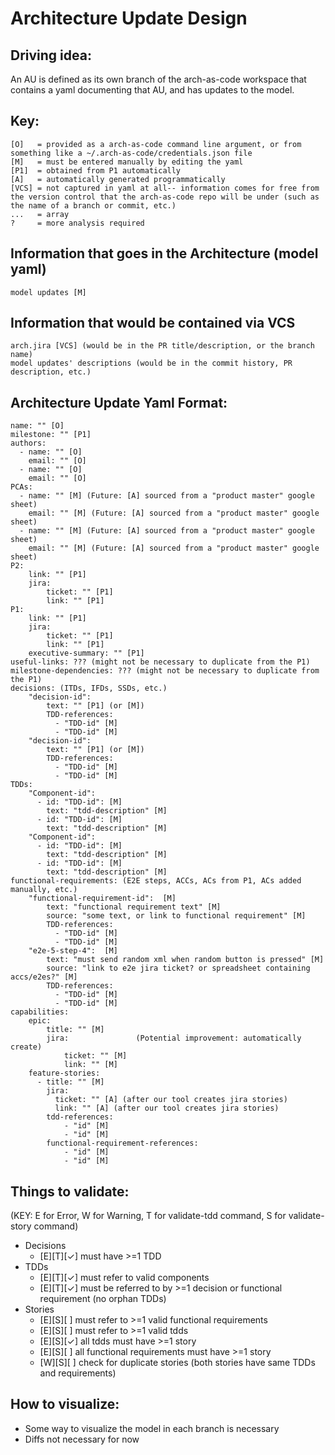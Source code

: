 # Architecture Update Design

## Driving idea:
An AU is defined as its own branch of the arch-as-code workspace that contains a yaml documenting that AU, and has updates to the model.

## Key:
```
[O]   = provided as a arch-as-code command line argument, or from something like a ~/.arch-as-code/credentials.json file
[M]   = must be entered manually by editing the yaml
[P1]  = obtained from P1 automatically
[A]   = automatically generated programmatically
[VCS] = not captured in yaml at all-- information comes for free from the version control that the arch-as-code repo will be under (such as the name of a branch or commit, etc.)
...   = array
?     = more analysis required
```

## Information that goes in the Architecture (model yaml)
```
model updates [M]
```

## Information that would be contained via VCS
```
arch.jira [VCS] (would be in the PR title/description, or the branch name)
model updates' descriptions (would be in the commit history, PR description, etc.)
```

## Architecture Update Yaml Format:
```
name: "" [O]
milestone: "" [P1]
authors:
  - name: "" [O]
    email: "" [O]
  - name: "" [O]
    email: "" [O]
PCAs:
  - name: "" [M] (Future: [A] sourced from a "product master" google sheet)
    email: "" [M] (Future: [A] sourced from a "product master" google sheet)
  - name: "" [M] (Future: [A] sourced from a "product master" google sheet)
    email: "" [M] (Future: [A] sourced from a "product master" google sheet)
P2:
    link: "" [P1]
    jira:
        ticket: "" [P1]
        link: "" [P1]
P1:
    link: "" [P1]
    jira:
        ticket: "" [P1]
        link: "" [P1]
    executive-summary: "" [P1]
useful-links: ??? (might not be necessary to duplicate from the P1)
milestone-dependencies: ??? (might not be necessary to duplicate from the P1)
decisions: (ITDs, IFDs, SSDs, etc.)
    "decision-id":
        text: "" [P1] (or [M])
        TDD-references:
          - "TDD-id" [M]
          - "TDD-id" [M]
    "decision-id":
        text: "" [P1] (or [M])
        TDD-references:
          - "TDD-id" [M]
          - "TDD-id" [M]
TDDs:
    "Component-id":
      - id: "TDD-id": [M]
        text: "tdd-description" [M]
      - id: "TDD-id": [M]
        text: "tdd-description" [M]
    "Component-id":
      - id: "TDD-id": [M]
        text: "tdd-description" [M]
      - id: "TDD-id": [M]
        text: "tdd-description" [M]
functional-requirements: (E2E steps, ACCs, ACs from P1, ACs added manually, etc.)
    "functional-requirement-id":  [M]
        text: "functional requirement text" [M]
        source: "some text, or link to functional requirement" [M]
        TDD-references:
          - "TDD-id" [M]
          - "TDD-id" [M]
    "e2e-5-step-4":  [M]
        text: "must send random xml when random button is pressed" [M]
        source: "link to e2e jira ticket? or spreadsheet containing accs/e2es?" [M]
        TDD-references:
          - "TDD-id" [M]
          - "TDD-id" [M]
capabilities:
    epic:
        title: "" [M]
        jira:               (Potential improvement: automatically create)
            ticket: "" [M]
            link: "" [M]
    feature-stories:
      - title: "" [M]
        jira:
          ticket: "" [A] (after our tool creates jira stories)
          link: "" [A] (after our tool creates jira stories)
        tdd-references:
            - "id" [M]
            - "id" [M]
        functional-requirement-references:
            - "id" [M]
            - "id" [M]
```

## Things to validate:
(KEY: E for Error, W for Warning, T for validate-tdd command, S for validate-story command)   
 - Decisions  
   - [E][T][✓] must have >=1 TDD  
 - TDDs  
   - [E][T][✓] must refer to valid components  
   - [E][T][✓] must be referred to by >=1 decision or functional requirement (no orphan TDDs)
 - Stories  
   - [E][S][ ] must refer to >=1 valid functional requirements  
   - [E][S][ ] must refer to >=1 valid tdds  
   - [E][S][✓] all tdds must have >=1 story   
   - [E][S][ ] all functional requirements must have >=1 story   
   - [W][S][ ] check for duplicate stories (both stories have same TDDs and requirements)

## How to visualize:
 - Some way to visualize the model in each branch is necessary
 - Diffs not necessary for now
